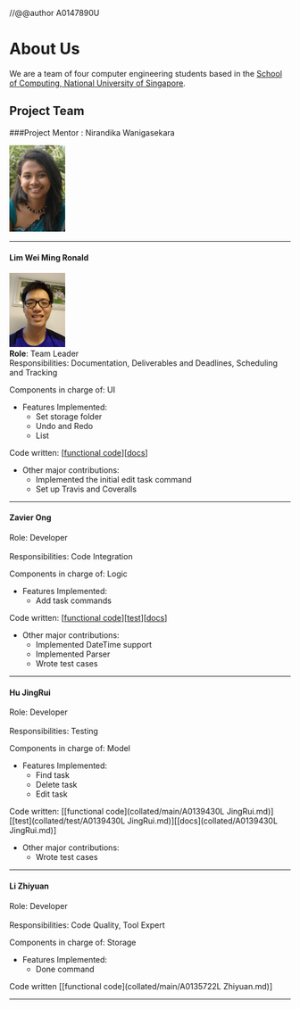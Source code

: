 //@@author A0147890U

# About Us

We are a team of four computer engineering students based in the [School of Computing, National University of Singapore](http://www.comp.nus.edu.sg).

## Project Team

###Project Mentor :  Nirandika Wanigasekara  

<img src="images/CIMG2539.JPG" width="100"><br>

-----

#### Lim Wei Ming Ronald

<img src = "images/20160829_233629(1).jpg" width="100"><br>
**Role**: Team Leader <br>
Responsibilities: Documentation, Deliverables and Deadlines, Scheduling and Tracking

Components in charge of: UI

* Features Implemented:<br>
	* Set storage folder<br>
	* Undo and Redo<br>
	* List

Code written: [[functional code](collated/main/A0147890U.md)][[docs](collated/docs/A0147890U.md)]

* Other major contributions:<br>
	* Implemented the initial edit task command
	* Set up Travis and Coveralls
	
-----

#### Zavier Ong 
Role: Developer <br>  
Responsibilities: Code Integration

Components in charge of: Logic
* Features Implemented:<br>
	* Add task commands

Code written: [[functional code](collated/main/A0138993L.md)][[test](collated/test/A0138993L.md)][[docs](A0138993L.md)]

* Other major contributions:<br>
	* Implemented DateTime support
	* Implemented Parser
	* Wrote test cases

-----

#### Hu JingRui
Role: Developer <br>  
Responsibilities: Testing

Components in charge of: Model
* Features Implemented:<br>
	* Find task
	* Delete task
	* Edit task
	
Code written: [[functional code](collated/main/A0139430L JingRui.md)][[test](collated/test/A0139430L JingRui.md)][[docs](collated/A0139430L JingRui.md)]

* Other major contributions:<br>
	* Wrote test cases

-----

#### Li Zhiyuan
Role: Developer <br>  
Responsibilities: Code Quality, Tool Expert

Components in charge of: Storage
* Features Implemented:<br>
	* Done command
	
Code written [[functional code](collated/main/A0135722L Zhiyuan.md)]
	
	
-----
